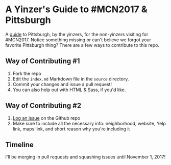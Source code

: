 # A Yinzer's Guide to #MCN2017 & Pittsburgh
A [guide](https://cmp-studio.github.io/mcn-yinzers-guide/) to Pittsburgh, by the yinzers, for the non-yinzers visiting for #MCN2017. Notice something missing or can't believe we forgot your favorite Pittsburgh thing? There are a few ways to contribute to this repo.

## Way of Contributing #1
1. Fork the repo
2. Edit the `index.md` Markdown file in the `source` directory.
3. Commit your changes and issue a pull request!
4. You can also help out with HTML & Sass, if you'd like.

## Way of Contributing #2
1. [Log an issue](https://github.com/CMP-Studio/mcn-yinzers-guide/issues) on the Github repo
2. Make sure to include all the necessary info: neighborhood, website, Yelp link, maps link, and short reason why you're including it

## Timeline
I'll be merging in pull requests and squashing issues until November 1, 2017!
